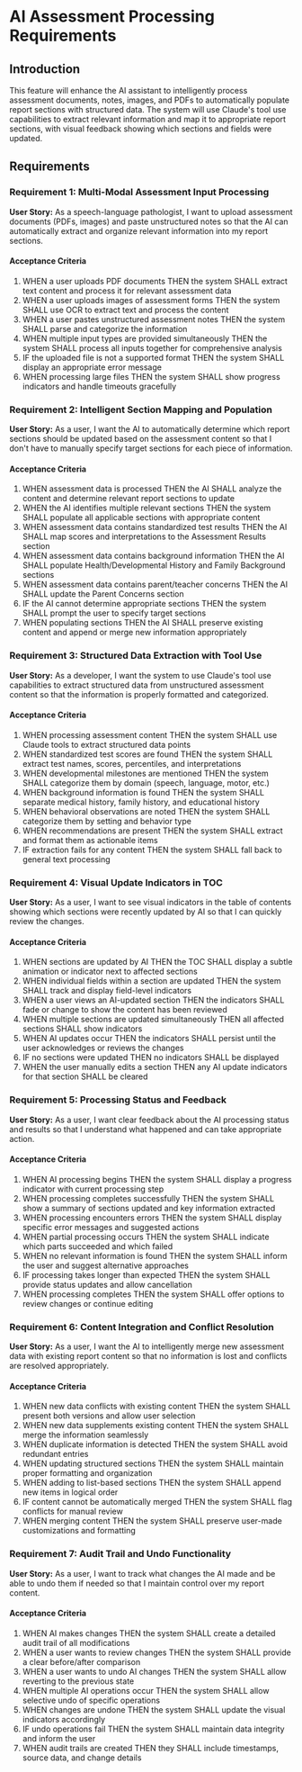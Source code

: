 # AI Assessment Processing Requirements

## Introduction

This feature will enhance the AI assistant to intelligently process assessment documents, notes, images, and PDFs to automatically populate report sections with structured data. The system will use Claude's tool use capabilities to extract relevant information and map it to appropriate report sections, with visual feedback showing which sections and fields were updated.

## Requirements

### Requirement 1: Multi-Modal Assessment Input Processing

**User Story:** As a speech-language pathologist, I want to upload assessment documents (PDFs, images) and paste unstructured notes so that the AI can automatically extract and organize relevant information into my report sections.

#### Acceptance Criteria

1. WHEN a user uploads PDF documents THEN the system SHALL extract text content and process it for relevant assessment data
2. WHEN a user uploads images of assessment forms THEN the system SHALL use OCR to extract text and process the content
3. WHEN a user pastes unstructured assessment notes THEN the system SHALL parse and categorize the information
4. WHEN multiple input types are provided simultaneously THEN the system SHALL process all inputs together for comprehensive analysis
5. IF the uploaded file is not a supported format THEN the system SHALL display an appropriate error message
6. WHEN processing large files THEN the system SHALL show progress indicators and handle timeouts gracefully

### Requirement 2: Intelligent Section Mapping and Population

**User Story:** As a user, I want the AI to automatically determine which report sections should be updated based on the assessment content so that I don't have to manually specify target sections for each piece of information.

#### Acceptance Criteria

1. WHEN assessment data is processed THEN the AI SHALL analyze the content and determine relevant report sections to update
2. WHEN the AI identifies multiple relevant sections THEN the system SHALL populate all applicable sections with appropriate content
3. WHEN assessment data contains standardized test results THEN the AI SHALL map scores and interpretations to the Assessment Results section
4. WHEN assessment data contains background information THEN the AI SHALL populate Health/Developmental History and Family Background sections
5. WHEN assessment data contains parent/teacher concerns THEN the AI SHALL update the Parent Concerns section
6. IF the AI cannot determine appropriate sections THEN the system SHALL prompt the user to specify target sections
7. WHEN populating sections THEN the AI SHALL preserve existing content and append or merge new information appropriately

### Requirement 3: Structured Data Extraction with Tool Use

**User Story:** As a developer, I want the system to use Claude's tool use capabilities to extract structured data from unstructured assessment content so that the information is properly formatted and categorized.

#### Acceptance Criteria

1. WHEN processing assessment content THEN the system SHALL use Claude tools to extract structured data points
2. WHEN standardized test scores are found THEN the system SHALL extract test names, scores, percentiles, and interpretations
3. WHEN developmental milestones are mentioned THEN the system SHALL categorize them by domain (speech, language, motor, etc.)
4. WHEN background information is found THEN the system SHALL separate medical history, family history, and educational history
5. WHEN behavioral observations are noted THEN the system SHALL categorize them by setting and behavior type
6. WHEN recommendations are present THEN the system SHALL extract and format them as actionable items
7. IF extraction fails for any content THEN the system SHALL fall back to general text processing

### Requirement 4: Visual Update Indicators in TOC

**User Story:** As a user, I want to see visual indicators in the table of contents showing which sections were recently updated by AI so that I can quickly review the changes.

#### Acceptance Criteria

1. WHEN sections are updated by AI THEN the TOC SHALL display a subtle animation or indicator next to affected sections
2. WHEN individual fields within a section are updated THEN the system SHALL track and display field-level indicators
3. WHEN a user views an AI-updated section THEN the indicators SHALL fade or change to show the content has been reviewed
4. WHEN multiple sections are updated simultaneously THEN all affected sections SHALL show indicators
5. WHEN AI updates occur THEN the indicators SHALL persist until the user acknowledges or reviews the changes
6. IF no sections were updated THEN no indicators SHALL be displayed
7. WHEN the user manually edits a section THEN any AI update indicators for that section SHALL be cleared

### Requirement 5: Processing Status and Feedback

**User Story:** As a user, I want clear feedback about the AI processing status and results so that I understand what happened and can take appropriate action.

#### Acceptance Criteria

1. WHEN AI processing begins THEN the system SHALL display a progress indicator with current processing step
2. WHEN processing completes successfully THEN the system SHALL show a summary of sections updated and key information extracted
3. WHEN processing encounters errors THEN the system SHALL display specific error messages and suggested actions
4. WHEN partial processing occurs THEN the system SHALL indicate which parts succeeded and which failed
5. WHEN no relevant information is found THEN the system SHALL inform the user and suggest alternative approaches
6. IF processing takes longer than expected THEN the system SHALL provide status updates and allow cancellation
7. WHEN processing completes THEN the system SHALL offer options to review changes or continue editing

### Requirement 6: Content Integration and Conflict Resolution

**User Story:** As a user, I want the AI to intelligently merge new assessment data with existing report content so that no information is lost and conflicts are resolved appropriately.

#### Acceptance Criteria

1. WHEN new data conflicts with existing content THEN the system SHALL present both versions and allow user selection
2. WHEN new data supplements existing content THEN the system SHALL merge the information seamlessly
3. WHEN duplicate information is detected THEN the system SHALL avoid redundant entries
4. WHEN updating structured sections THEN the system SHALL maintain proper formatting and organization
5. WHEN adding to list-based sections THEN the system SHALL append new items in logical order
6. IF content cannot be automatically merged THEN the system SHALL flag conflicts for manual review
7. WHEN merging content THEN the system SHALL preserve user-made customizations and formatting

### Requirement 7: Audit Trail and Undo Functionality

**User Story:** As a user, I want to track what changes the AI made and be able to undo them if needed so that I maintain control over my report content.

#### Acceptance Criteria

1. WHEN AI makes changes THEN the system SHALL create a detailed audit trail of all modifications
2. WHEN a user wants to review changes THEN the system SHALL provide a clear before/after comparison
3. WHEN a user wants to undo AI changes THEN the system SHALL allow reverting to the previous state
4. WHEN multiple AI operations occur THEN the system SHALL allow selective undo of specific operations
5. WHEN changes are undone THEN the system SHALL update the visual indicators accordingly
6. IF undo operations fail THEN the system SHALL maintain data integrity and inform the user
7. WHEN audit trails are created THEN they SHALL include timestamps, source data, and change details